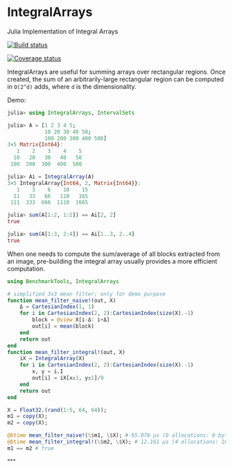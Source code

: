 # IntegralArrays

Julia Implementation of Integral Arrays

[![Build status](https://github.com/JuliaImages/IntegralArrays.jl/actions/workflows/CI.yml/badge.svg)](https://github.com/JuliaImages/IntegralArrays.jl/actions/workflows/CI.yml)

[![Coverage status](https://codecov.io/gh/JuliaImages/IntegralArrays.jl/branch/master/graph/badge.svg?token=oPz8fJvjDP)](https://codecov.io/gh/JuliaImages/IntegralArrays.jl)

IntegralArrays are useful for summing arrays over rectangular regions. Once created, the sum of an arbitrarily-large rectangular region
can be computed in `O(2^d)` adds, where `d` is the dimensionality.

Demo:

```julia
julia> using IntegralArrays, IntervalSets

julia> A = [1 2 3 4 5;
            10 20 30 40 50;
            100 200 300 400 500]
3×5 Matrix{Int64}:
   1    2    3    4    5
  10   20   30   40   50
 100  200  300  400  500

julia> Ai = IntegralArray(A)
3×5 IntegralArray{Int64, 2, Matrix{Int64}}:
   1    3    6    10    15
  11   33   66   110   165
 111  333  666  1110  1665

julia> sum(A[1:2, 1:2]) == Ai[2, 2]
true

julia> sum(A[1:3, 2:4]) == Ai[1..3, 2..4] 
true
```

When one needs to compute the sum/average of all blocks extracted from an image, pre-building
the integral array usually provides a more efficient computation.

```julia
using BenchmarkTools, IntegralArrays

# simplified 3x3 mean filter; only for demo purpose
function mean_filter_naive!(out, X)
    Δ = CartesianIndex(1, 1)
    for i in CartesianIndex(2, 2):CartesianIndex(size(X).-1)
        block = @view X[i-Δ: i+Δ]
        out[i] = mean(block)
    end
    return out
end
function mean_filter_integral!(out, X)
    iX = IntegralArray(X)
    for i in CartesianIndex(2, 2):CartesianIndex(size(X).-1)
        x, y = i.I
        out[i] = iX[x±1, y±1]/9
    end
    return out
end

X = Float32.(rand(1:5, 64, 64));
m1 = copy(X);
m2 = copy(X);

@btime mean_filter_naive!(\$m1, \$X); # 65.078 μs (0 allocations: 0 bytes)
@btime mean_filter_integral!(\$m2, \$X); # 12.161 μs (4 allocations: 16.17 KiB)
m1 == m2 # true
```

"""

